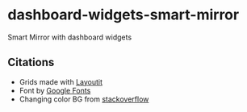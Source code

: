 # dashboard-widgets-smart-mirror
 Smart Mirror with dashboard widgets
## Citations
* Grids made with [Layoutit](https://grid.layoutit.com/)
* Font by [Google Fonts](https://fonts.google.com/)
* Changing color BG from [stackoverflow](https://stackoverflow.com/questions/43371912/how-to-make-an-html-css-js-color-changing-background-like-kahoot-it-has)
